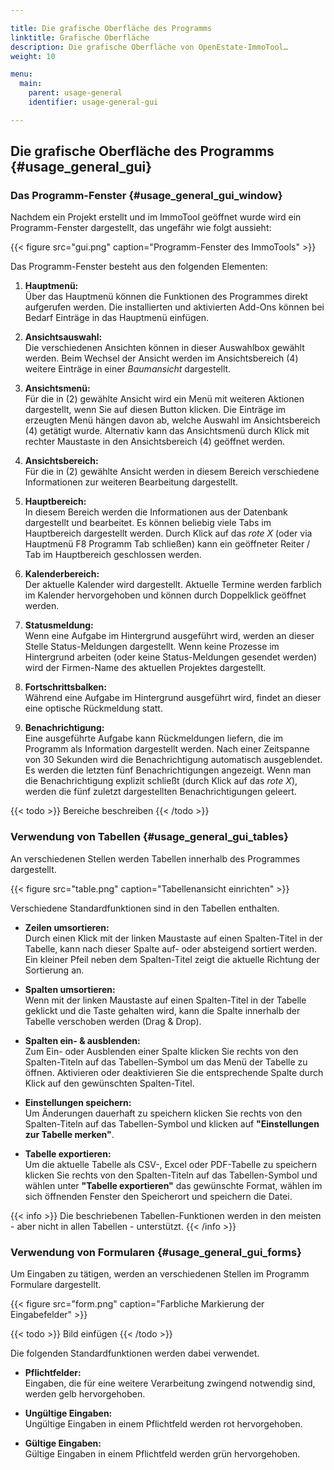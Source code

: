 ```yaml
---

title: Die grafische Oberfläche des Programms
linktitle: Grafische Oberfläche
description: Die grafische Oberfläche von OpenEstate-ImmoTool…
weight: 10

menu:
  main:
    parent: usage-general
    identifier: usage-general-gui

---
```



## Die grafische Oberfläche des Programms {#usage_general_gui}
  

### Das Programm-Fenster {#usage_general_gui_window}

Nachdem ein Projekt erstellt und im ImmoTool geöffnet wurde wird ein Programm-Fenster dargestellt, das ungefähr wie folgt aussieht:

{{< figure src="gui.png" caption="Programm-Fenster des ImmoTools" >}}

Das Programm-Fenster besteht aus den folgenden Elementen:

1.  **Hauptmenü:** \
    Über das Hauptmenü können die Funktionen des Programmes direkt aufgerufen werden. Die installierten und aktivierten Add-Ons können bei Bedarf Einträge in das Hauptmenü einfügen.

2.  **Ansichtsauswahl:** \
    Die verschiedenen Ansichten können in dieser Auswahlbox gewählt werden. Beim Wechsel der Ansicht werden im Ansichtsbereich (4) weitere Einträge in einer *Baumansicht* dargestellt.

3.  **Ansichtsmenü:** \
    Für die in (2) gewählte Ansicht wird ein Menü mit weiteren Aktionen dargestellt, wenn Sie auf diesen Button klicken. Die Einträge im erzeugten Menü hängen davon ab, welche Auswahl im Ansichtsbereich (4) getätigt wurde. Alternativ kann das Ansichtsmenü durch Klick mit rechter Maustaste in den Ansichtsbereich (4) geöffnet werden.

4.  **Ansichtsbereich:** \
    Für die in (2) gewählte Ansicht werden in diesem Bereich verschiedene Informationen zur weiteren Bearbeitung dargestellt.

5.  **Hauptbereich:** \
    In diesem Bereich werden die Informationen aus der Datenbank dargestellt und bearbeitet. Es können beliebig viele Tabs im Hauptbereich dargestellt werden. Durch Klick auf das *rote X* (oder via Hauptmenü F8 Programm Tab schließen) kann ein geöffneter Reiter / Tab im Hauptbereich geschlossen werden.

6.  **Kalenderbereich:** \
    Der aktuelle Kalender wird dargestellt. Aktuelle Termine werden farblich im Kalender hervorgehoben und können durch Doppelklick geöffnet werden.

7.  **Statusmeldung:** \
    Wenn eine Aufgabe im Hintergrund ausgeführt wird, werden an dieser Stelle Status-Meldungen dargestellt. Wenn keine Prozesse im Hintergrund arbeiten (oder keine Status-Meldungen gesendet werden) wird der Firmen-Name des aktuellen Projektes dargestellt.

8.  **Fortschrittsbalken:** \
    Während eine Aufgabe im Hintergrund ausgeführt wird, findet an dieser eine optische Rückmeldung statt.

9.  **Benachrichtigung:** \
    Eine ausgeführte Aufgabe kann Rückmeldungen liefern, die im Programm als Information dargestellt werden. Nach einer Zeitspanne von 30 Sekunden wird die Benachrichtigung automatisch ausgeblendet. Es werden die letzten fünf Benachrichtigungen angezeigt. Wenn man die Benachrichtigung explizit schließt (durch Klick auf das *rote X*), werden die fünf zuletzt dargestellten Benachrichtigungen geleert.

{{< todo >}}
Bereiche beschreiben
{{< /todo >}}


### Verwendung von Tabellen {#usage_general_gui_tables}

An verschiedenen Stellen werden Tabellen innerhalb des Programmes dargestellt.

{{< figure src="table.png" caption="Tabellenansicht einrichten" >}}

Verschiedene Standardfunktionen sind in den Tabellen enthalten.

-   **Zeilen umsortieren:** \
    Durch einen Klick mit der linken Maustaste auf einen Spalten-Titel in der Tabelle, kann nach dieser Spalte auf- oder absteigend sortiert werden. Ein kleiner Pfeil neben dem Spalten-Titel zeigt die aktuelle Richtung der Sortierung an.

-   **Spalten umsortieren:** \
    Wenn mit der linken Maustaste auf einen Spalten-Titel in der Tabelle geklickt und die Taste gehalten wird, kann die Spalte innerhalb der Tabelle verschoben werden (Drag & Drop).

-   **Spalten ein- & ausblenden:** \
    Zum Ein- oder Ausblenden einer Spalte klicken Sie rechts von den Spalten-Titeln auf das Tabellen-Symbol um das Menü der Tabelle zu öffnen. Aktivieren oder deaktivieren Sie die entsprechende Spalte durch Klick auf den gewünschten Spalten-Titel.

-   **Einstellungen speichern:** \
    Um Änderungen dauerhaft zu speichern klicken Sie rechts von den Spalten-Titeln auf das Tabellen-Symbol und klicken auf **"Einstellungen zur Tabelle merken"**.

-   **Tabelle exportieren:** \
    Um die aktuelle Tabelle als CSV-, Excel oder PDF-Tabelle zu speichern klicken Sie rechts von den Spalten-Titeln auf das Tabellen-Symbol und wählen unter **"Tabelle exportieren"** das gewünschte Format, wählen im sich öffnenden Fenster den Speicherort und speichern die Datei.
    
{{< info >}}
Die beschriebenen Tabellen-Funktionen werden in den meisten - aber nicht in allen Tabellen - unterstützt.
{{< /info >}}


### Verwendung von Formularen {#usage_general_gui_forms}

Um Eingaben zu tätigen, werden an verschiedenen Stellen im Programm Formulare dargestellt.

{{< figure src="form.png" caption="Farbliche Markierung der Eingabefelder" >}}

{{< todo >}}
Bild einfügen
{{< /todo >}}

Die folgenden Standardfunktionen werden dabei verwendet.

-   **Pflichtfelder:** \
    Eingaben, die für eine weitere Verarbeitung zwingend notwendig sind, werden gelb hervorgehoben.

-   **Ungültige Eingaben:** \
    Ungültige Eingaben in einem Pflichtfeld werden rot hervorgehoben.

-   **Gültige Eingaben:** \
    Gültige Eingaben in einem Pflichtfeld werden grün hervorgehoben.
